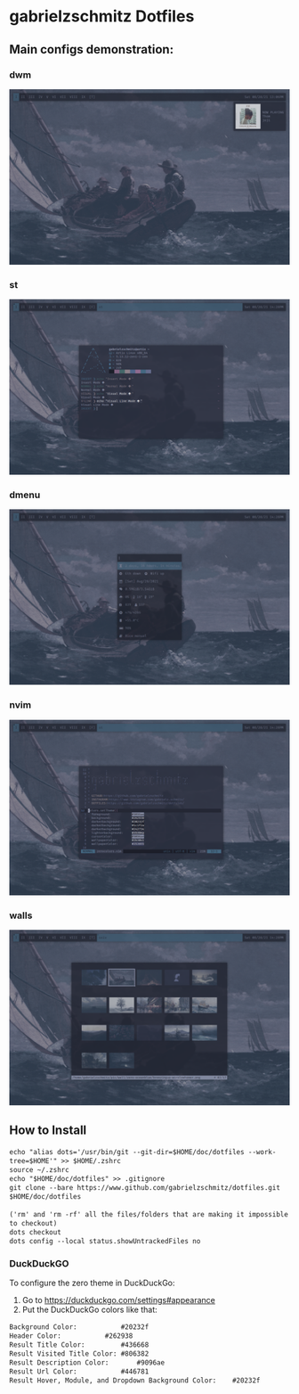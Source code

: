 # gabrielzschmitz Dotfiles

## Main configs demonstration:
### dwm
![dwm](https://github.com/gabrielzschmitz/dotfiles/blob/main/pic/%5Bricedemo%5D/dwm%5Bdemo%5D.png)
### st
![st](https://github.com/gabrielzschmitz/dotfiles/blob/main/pic/%5Bricedemo%5D/st%5Bdemo%5D.png)
### dmenu
![dmenu](https://github.com/gabrielzschmitz/dotfiles/blob/main/pic/%5Bricedemo%5D/dmenu%5Bdemo%5D.png)
### nvim
![nvim](https://github.com/gabrielzschmitz/dotfiles/blob/main/pic/%5Bricedemo%5D/nvim%5Bdemo%5D.png)
### walls
![walls](https://github.com/gabrielzschmitz/dotfiles/blob/main/pic/%5Bricedemo%5D/walls%5Bdemo%5D.png)

## How to Install
```shell
echo "alias dots='/usr/bin/git --git-dir=$HOME/doc/dotfiles --work-tree=$HOME'" >> $HOME/.zshrc
source ~/.zshrc
echo "$HOME/doc/dotfiles" >> .gitignore
git clone --bare https://www.github.com/gabrielzschmitz/dotfiles.git $HOME/doc/dotfiles

('rm' and 'rm -rf' all the files/folders that are making it impossible to checkout)
dots checkout
dots config --local status.showUntrackedFiles no
```

### DuckDuckGO
To configure the zero theme in DuckDuckGo:
1. Go to https://duckduckgo.com/settings#appearance
2. Put the DuckDuckGo colors like that:

```
Background Color:   		#20232f
Header Color:   		#262938
Result Title Color:   		#436668
Result Visited Title Color:	#806382
Result Description Color:   	#9096ae
Result Url Color:   		#446781
Result Hover, Module, and Dropdown Background Color:	#20232f
```

